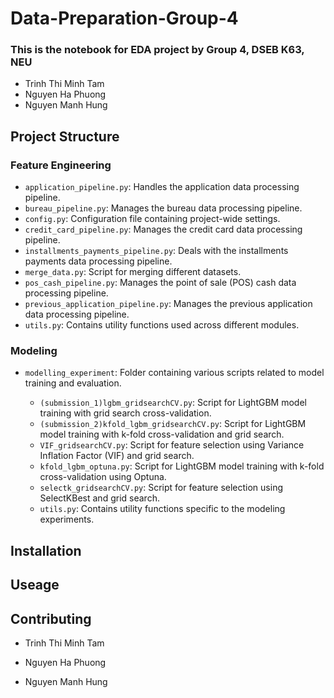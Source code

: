 # Data-Preparation-Group-4

### This is the notebook for EDA project by Group 4, DSEB K63, NEU
  
  * Trinh Thi Minh Tam
  * Nguyen Ha Phuong
  * Nguyen Manh Hung


## Project Structure
### Feature Engineering

- `application_pipeline.py`: Handles the application data processing pipeline.
- `bureau_pipeline.py`: Manages the bureau data processing pipeline.
- `config.py`: Configuration file containing project-wide settings.
- `credit_card_pipeline.py`: Manages the credit card data processing pipeline.
- `installments_payments_pipeline.py`: Deals with the installments payments data processing pipeline.
- `merge_data.py`: Script for merging different datasets.
- `pos_cash_pipeline.py`: Manages the point of sale (POS) cash data processing pipeline.
- `previous_application_pipeline.py`: Manages the previous application data processing pipeline.
- `utils.py`: Contains utility functions used across different modules.

### Modeling

- `modelling_experiment`: Folder containing various scripts related to model training and evaluation.

  - `(submission_1)lgbm_gridsearchCV.py`: Script for LightGBM model training with grid search cross-validation.
  - `(submission_2)kfold_lgbm_gridsearchCV.py`: Script for LightGBM model training with k-fold cross-validation and grid search.
  - `VIF_gridsearchCV.py`: Script for feature selection using Variance Inflation Factor (VIF) and grid search.
  - `kfold_lgbm_optuna.py`: Script for LightGBM model training with k-fold cross-validation using Optuna.
  - `selectk_gridsearchCV.py`: Script for feature selection using SelectKBest and grid search.
  - `utils.py`: Contains utility functions specific to the modeling experiments.

## Installation




## Useage


## Contributing
  * Trinh Thi Minh Tam


  * Nguyen Ha Phuong


  * Nguyen Manh Hung


